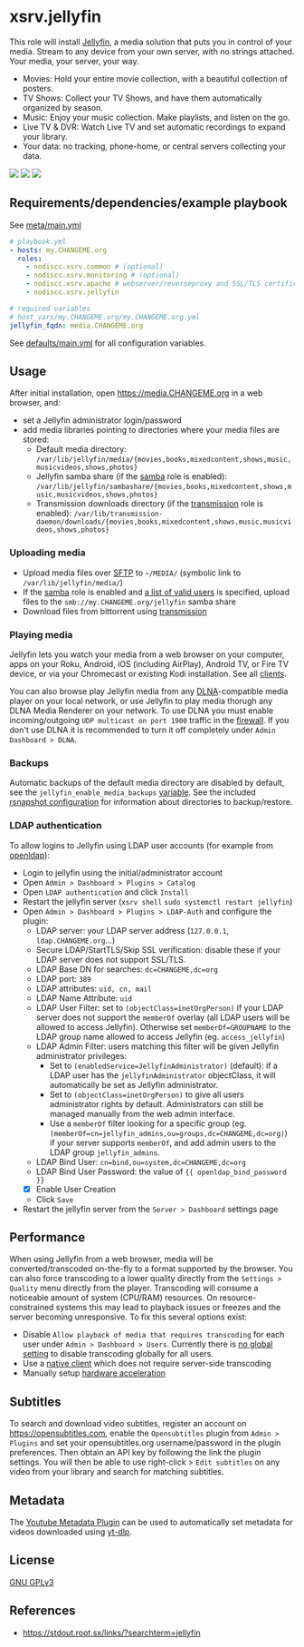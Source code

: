 # xsrv.jellyfin

This role will install [Jellyfin](https://jellyfin.org/), a media solution that puts you in control of your media.
Stream to any device from your own server, with no strings attached. Your media, your server, your way.
 - Movies: Hold your entire movie collection, with a beautiful collection of posters.
 - TV Shows: Collect your TV Shows, and have them automatically organized by season.
 - Music: Enjoy your music collection. Make playlists, and listen on the go.
 - Live TV & DVR: Watch Live TV and set automatic recordings to expand your library.
 - Your data: no tracking, phone-home, or central servers collecting your data.

[![](https://jellyfin.org/images/screenshots/home_thumb.png)](https://jellyfin.org/images/screenshots/home_full.png)
[![](https://jellyfin.org/images/screenshots/movie_thumb.png)](https://jellyfin.org/images/screenshots/movie_full.png)
[![](https://jellyfin.org/images/screenshots/playback_thumb.png)](hthttps://jellyfin.org/images/screenshots/playback_full.png)


## Requirements/dependencies/example playbook

See [meta/main.yml](meta/main.yml)

```yaml
# playbook.yml
- hosts: my.CHANGEME.org
  roles:
    - nodiscc.xsrv.common # (optional)
    - nodiscc.xsrv.monitoring # (optional)
    - nodiscc.xsrv.apache # webserver/reverseproxy and SSL/TLS certificates
    - nodiscc.xsrv.jellyfin

# required variables
# host_vars/my.CHANGEME.org/my.CHANGEME.org.yml
jellyfin_fqdn: media.CHANGEME.org
```

See [defaults/main.yml](defaults/main.yml) for all configuration variables.


## Usage

After initial installation, open https://media.CHANGEME.org in a web browser, and:
- set a Jellyfin administrator login/password
- add media libraries pointing to directories where your media files are stored:
  - Default media directory: `/var/lib/jellyfin/media/{movies,books,mixedcontent,shows,music,musicvideos,shows,photos}`
  - Jellyfin samba share (if the [samba](../samba) role is enabled): `/var/lib/jellyfin/sambashare/{movies,books,mixedcontent,shows,music,musicvideos,shows,photos}`
  - Transmission downloads directory (if the [transmission](../transmission) role is enabled): `/var/lib/transmission-daemon/downloads/{movies,books,mixedcontent,shows,music,musicvideos,shows,photos}`


### Uploading media

- Upload media files over [SFTP](../common#usage) to `~/MEDIA/` (symbolic link to `/var/lib/jellyfin/media/`)
- If the [samba](../samba) role is enabled and [a list of valid users](defaults/main.yml) is specified, upload files to the `smb://my.CHANGEME.org/jellyfin` samba share
- Download files from bittorrent using [transmission](../transmission)


### Playing media

Jellyfin lets you watch your media from a web browser on your computer, apps on your Roku, Android, iOS (including AirPlay), Android TV, or Fire TV device, or via your Chromecast or existing Kodi installation. See all [clients](https://jellyfin.org/clients/).

You can also browse play Jellyfin media from any [DLNA](https://en.wikipedia.org/wiki/Digital_Living_Network_Alliance#Specification)-compatible media player on your local network, or use Jellyfin to play media thorugh any DLNA Media Renderer on your network. To use DLNA you must enable incoming/outgoing `UDP multicast on port 1900` traffic in the [firewall](../common). If you don't use DLNA it is recommended to turn it off completely under `Admin Dashboard > DLNA`.


### Backups

Automatic backups of the default media directory are disabled by default, see the `jellyfin_enable_media_backups` [variable](defaults/main.yml). See the included [rsnapshot configuration](templates/etc/rsnapshot.d_jellyfin.conf.j2) for information about directories to backup/restore.


### LDAP authentication

To allow logins to Jellyfin using LDAP user accounts (for example from [openldap](../openldap)):
- Login to jellyfin using the initial/administrator account
- Open `Admin > Dashboard > Plugins > Catalog`
- Open `LDAP authentication` and click `Install`
- Restart the jellyfin server (`xsrv shell` `sudo systemctl restart jellyfin`)
- Open `Admin > Dashboard > Plugins > LDAP-Auth` and configure the plugin:
  - LDAP server: your LDAP server address (`127.0.0.1`, `ldap.CHANGEME.org`...)
  - Secure LDAP/StartTLS/Skip SSL verification: disable these if your LDAP server does not support SSL/TLS.
  - LDAP Base DN for searches: `dc=CHANGEME,dc=org`
  - LDAP port: `389`
  - LDAP attributes: `uid, cn, mail`
  - LDAP Name Attribute: `uid`
  - LDAP User Filter: set to `(objectClass=inetOrgPerson)` if your LDAP server does not support the `memberOf` overlay (all LDAP users will be allowed to access Jellyfin). Otherwise set `memberOf=GROUPNAME` to the LDAP group name allowed to access Jellyfin (eg. `access_jellyfin`)
  - LDAP Admin Filter: users matching this filter will be given Jellyfin administrator privileges:
    - Set to `(enabledService=JellyfinAdministrator)` (default): if a LDAP user has the `jellyfinAdministrator` objectClass, it will automatically be set as Jellyfin administrator.
    - Set to `(objectClass=inetOrgPerson)` to give all users administrator rights by default. Administrators can still be managed manually from the web admin interface.
    - Use a `memberOf` filter looking for a specific group (eg. `(memberOf=cn=jellyfin_admins,ou=groups,dc=CHANGEME,dc=org)`) if your server supports `memberOf`, and add admin users to the LDAP group `jellyfin_admins`.
  - LDAP Bind User: `cn=bind,ou=system,dc=CHANGEME,dc=org`
  - LDAP Bind User Password: the value of `{{ openldap_bind_password }}`
  - [x] Enable User Creation
  - Click `Save`
- Restart the jellyfin server from the `Server > Dashboard` settings page


## Performance

When using Jellyfin from a web browser, media will be converted/transcoded on-the-fly to a format supported by the browser. You can also force transcoding to a lower quality directly from the `Settings > Quality` menu directly from the player. Transcoding will consume a noticeable amount of system (CPU/RAM) resources. On resource-constrained systems this may lead to playback issues or freezes and the server becoming unresponsive. To fix this several options exist:
- Disable `Allow playback of media that requires transcoding` for each user under `Admin > Dashboard > Users`. Currently there is [no global setting](https://github.com/jellyfin/jellyfin/issues/645) to disable transcoding globally for all users.
- Use a [native client](https://jellyfin.org/clients/) which does not require server-side transcoding
- Manually setup [hardware acceleration](https://jellyfin.org/docs/general/administration/hardware-acceleration.html)


## Subtitles

To search and download video subtitles, register an account on https://opensubtitles.com, enable the `Opensubtitles` plugin from `Admin > Plugins` and set your opensubtitles.org username/password in the plugin preferences. Then obtain an API key by following the link the plugin settings. You will then be able to use right-click > `Edit subtitles` on any video from your library and search for matching subtitles.


## Metadata

The [Youtube Metadata Plugin](https://github.com/ankenyr/jellyfin-youtube-metadata-plugin) can be used to automatically set metadata for videos downloaded using [yt-dlp](https://github.com/yt-dlp/yt-dlp).

## License

[GNU GPLv3](../../LICENSE)


## References

- https://stdout.root.sx/links/?searchterm=jellyfin
